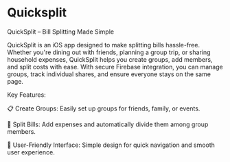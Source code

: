 # Quicksplit

QuickSplit – Bill Splitting Made Simple

QuickSplit is an iOS app designed to make splitting bills hassle-free. Whether you're dining out with friends, planning a group trip, or sharing household expenses, QuickSplit helps you create groups, add members, and split costs with ease. With secure Firebase integration, you can manage groups, track individual shares, and ensure everyone stays on the same page.

Key Features:

📋 Create Groups: Easily set up groups for friends, family, or events.

💸 Split Bills: Add expenses and automatically divide them among group members.

📱 User-Friendly Interface: Simple design for quick navigation and smooth user experience.

